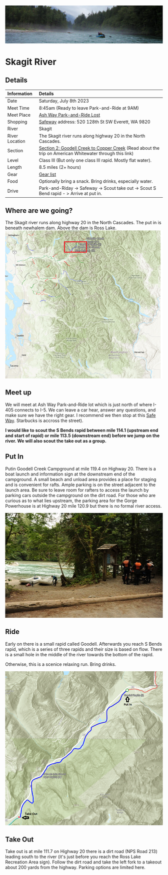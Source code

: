 ![Skagit header](./img/skagit.png)

# Skagit River

## Details
Information | Details
| :-- | :-- |
Date | Saturday, July 8th 2023
Meet Time | 8:45am (Ready to leave Park-and-Ride at 9AM)
Meet Place | [Ash Way Park-and-Ride Lost](https://www.soundtransit.org/ride-with-us/parking/snohomish-county/ash-way-park-ride-lot) 
Shopping |  [Safeway](https://local.safeway.com/safeway/wa/everett/520-128th-st-sw.html?utm_source=G&utm_medium=Maps&utm_campaign=G+Places) address:  520 128th St SW Everett, WA 9820
River | Skagit 
River Location | The Skagit river runs along highway 20 in the North Cascades.
Section | [Section 2: Goodell Creek to Copper Creek](https://www.americanwhitewater.org/content/River/view/river-detail/2206/main) (Read about the trip on American Whitewater through this link)
Level | Class III (But only one class III rapid.  Mostly flat water).
Length | 8.5 miles (2+ hours)
Gear  | [Gear list](https://github.com/JonathanBuchner/plan/blob/main/rafting/river-gear.md)
Food | Optionally bring a snack.  Bring drinks, especially water.
Drive | Park-and-Riday -> Safeway  -> Scout take out -> Scout S Bend rapid - > Arrive at put in.


## Where are we going? 
The Skagit river runs along highway 20 in the North Cascades.  The put in is beneath newhalem dam.  Above the dam is Ross Lake.
![washington map](./img/waskagitmap.png)

## Meet up
We will meet at Ash Way Park-and-Ride lot which is just north of where I- 405 connects to I-5.  We can leave a car hear, answer any questions, and make sure we have the right gear.  I recommend we then  stop at this [Safe Way](https://local.safeway.com/safeway/wa/everett/520-128th-st-sw.html?utm_source=G&utm_medium=Maps&utm_campaign=G+Places).  Starbucks is accross the street).  

**I would like to scout the S Bends rapid between mile 114.1 (upstream end and start of rapid) or mile 113.5 (downstream end) before we jump on the river.  We will also scout the take out as a group.** 

## Put In 
Putin Goodell Creek Campground at mile 119.4 on Highway 20. There is a boat launch and information sign at the downstream end of the campground. A small beach and unload area provides a place for staging and is convenient for rafts. Ample parking is on the street adjacent to the launch area. Be sure to leave room for rafters to access the launch by parking cars outside the campground on the dirt road. For those who are curious as to what lies upstream, the parking area for the Gorge Powerhouse is at Highway 20 mile 120.9 but there is no formal river access.

![Put in](./img/skagitputin.jpg)

## Ride
Early on there is a small rapid called Goodell.  Afterwards you reach S Bends rapid, which is a series of three rapids and their size is based on flow. There is a small hole in the middle of the river towards the bottom of the rapid.

Otherwise, this is a scenice relaxing run.  Bring drinks.

![Full moon header](./img/mapsection2.png)

## Take Out
Take out is at mile 111.7 on Highway 20 there is a dirt road (NPS Road 213) leading south to the river (it's just before you reach the Ross Lake Recreation Area sign). Follow the dirt road and take the left fork to a takeout about 200 yards from the highway. Parking options are limited here.
